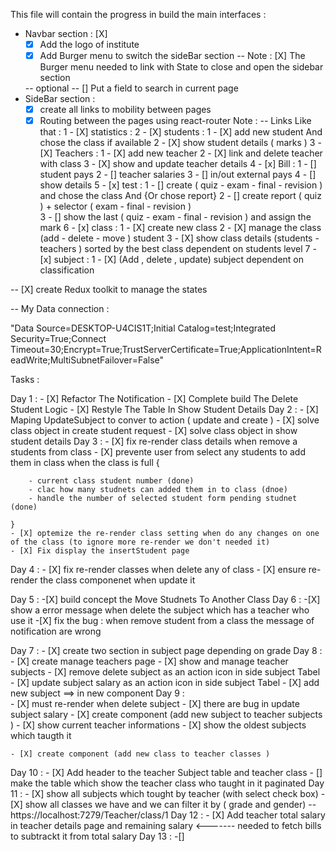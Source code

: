 
This file will contain the progress in build the main interfaces : 

- Navbar section : [X]
    - [X] Add the logo of institute
    - [X] Add Burger menu to switch the sideBar section 
        -- Note : [X] The Burger menu needed to link with State to close and open the sidebar section
             
    -- optional -- [] Put a field to search in current page
- SideBar section : 
    - [X] create all links to mobility between pages
    - [X] Routing between the pages using react-router
    Note : -- Links Like that : 
        1 - [X] statistics : 
        2 - [X] students : 
            1 - [X] add new student And chose the class if available
            2 - [X] show student details ( marks ) 
        3 - [X] Teachers :
            1 - [X] add new teacher
            2 - [X] link and delete teacher with class 
            3 - [X] show and update teacher details
        4 - [x] Bill :
            1 - [] student pays
            2 - [] teacher salaries
            3 - [] in/out external pays
            4 - [] show details
        5 - [x] test :
            1 - [] create ( quiz - exam - final  - revision ) and chose the class And {Or chose report}
            2 - [] create report ( quiz ) + selector ( exam - final - revision )  
            3 - [] show the last ( quiz - exam - final  - revision ) and assign the mark
        6 - [x] class :
            1 - [X] create new class 
            2 - [X] manage the class (add - delete - move ) student
            3 - [X] show class details (students - teachers ) sorted by the best class dependent on students level
        7 - [x] subject : 
            1 - [X] (Add , delete , update) subject dependent on classification 

-- [X] create Redux toolkit to manage the states


-- My Data connection : 

"Data Source=DESKTOP-U4CIS1T;Initial Catalog=test;Integrated Security=True;Connect Timeout=30;Encrypt=True;TrustServerCertificate=True;ApplicationIntent=ReadWrite;MultiSubnetFailover=False"

Tasks : 

Day 1 : 
    - [X] Refactor The Notification 
    - [X] Complete build The Delete Student Logic
    - [X] Restyle The Table In Show Student Details
Day 2 : 
    - [X] Maping UpdateSubject to conver to action ( update and create )
    - [X] solve class object in create student request 
    - [X] solve class object in show student details 
Day 3 : 
    - [X] fix re-render class details when remove a students from class
    - [X] prevente user from select any students to add them in class when the class is full {
        
        - current class student number (done)
        - clac how many studnets can added them in to class (dnoe)
        - handle the number of selected student form pending studnet  (done)

    }
    - [X] optemize the re-render class setting when do any changes on one of the class (to ignore more re-render we don't needed it)
    - [X] Fix display the insertStudent page
  
Day 4 : 
    - [X] fix re-render classes when delete any of class 
    - [X] ensure re-render the class componenet when update it 

Day 5 : 
    -[X] build concept the Move Studnets To Another Class
Day 6 : 
    -[X] show a error message when delete the subject which has a teacher who use it 
    -[X] fix the bug : when remove student from a class the message of notification are wrong    

Day 7 : 
    - [X] create two section in subject page depending on grade 
Day 8 : 
    - [X] create manage teachers page
    - [X] show and manage teacher subjects 
        - [X] remove delete subject  as an action icon in side subject Tabel
        - [X] update subject salary  as an action icon in side subject Tabel
        - [X] add new subject ==> in new component
Day 9 :  
    - [X] must re-render when delete subject
    - [X] there are bug in update subject salary
    - [X] create component (add new subject to teacher subjects ) 
        - [X] show current teacher informations 
        - [X] show the oldest subjects which taugth it 
        
    - [X] create component (add new class to teacher classes ) 
Day 10 : 
    - [X] Add header to the teacher Subject table and teacher class 
    - [] make the table which show the teacher class who taught in it paginated
Day 11 : 
    - [X] show all subjects which tought by teacher (with select check box)
    - [X] show all classes we have and we can filter it by ( grade and gender)
     -- https://localhost:7279/Teacher/class/1
Day 12 : 
    - [X] Add teacher total salary in teacher details page and remaining salary <------- needed to fetch bills to subtrackt it from total salary
Day 13 : 
    -[] 